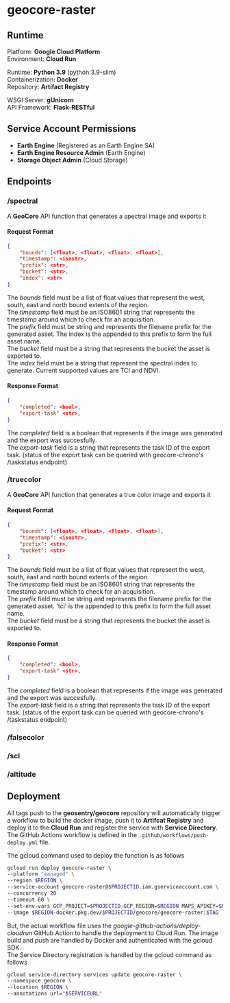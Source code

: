 # geocore-raster

## Runtime
Platform: **Google Cloud Platform**  
Environment: **Cloud Run**  

Runtime: **Python 3.9** (python:3.9-slim)  
Containerization: **Docker**  
Repository: **Artifact Registry**

WSGI Server: **gUnicorn**  
API Framework: **Flask-RESTful**  

## Service Account Permissions
- **Earth Engine** (Registered as an Earth Engine SA)
- **Earth Engine Resource Admin** (Earth Engine)
- **Storage Object Admin** (Cloud Storage)

## Endpoints
### /spectral
A **GeoCore** API function that generates a spectral image and exports it

#### Request Format
```json
{
    "bounds": [<float>, <float>, <float>, <float>],
    "timestamp": <isostr>,
    "prefix": <str>,
    "bucket": <str>,
    "index": <str>
}
```
The *bounds* field must be a list of float values that represent the west, south, east and north bound extents of the region.     
The *timestamp* field must be an ISO8601 string that represents the timestamp around which to check for an acquisition.    
The *prefix* field must be string and represents the filename prefix for the generated asset. The index is the appended to this prefix to form the full asset name.   
The *bucket* field must be a string that represents the bucket the asset is exported to.  
The *index* field must be a string that represent the spectral index to generate. Current supported values are TCI and NDVI.

#### Response Format
```json
{
    "completed": <bool>,
    "export-task" <str>,
}
```
The *completed* field is a boolean that represents if the image was generated and the export was succesfully.   
The *export-task* field is a string that represents the task ID of the export task.
(status of the export task can be queried with geocore-chrono's /taskstatus endpoint)

### /truecolor
A **GeoCore** API function that generates a true color image and exports it

#### Request Format
```json
{
    "bounds": [<float>, <float>, <float>, <float>],
    "timestamp": <isostr>,
    "prefix": <str>,
    "bucket": <str>
}
```
The *bounds* field must be a list of float values that represent the west, south, east and north bound extents of the region.     
The *timestamp* field must be an ISO8601 string that represents the timestamp around which to check for an acquisition.    
The *prefix* field must be string and represents the filename prefix for the generated asset. 'tci' is the appended to this prefix to form the full asset name.   
The *bucket* field must be a string that represents the bucket the asset is exported to. 

#### Response Format
```json
{
    "completed": <bool>,
    "export-task" <str>,
}
```
The *completed* field is a boolean that represents if the image was generated and the export was succesfully.   
The *export-task* field is a string that represents the task ID of the export task.
(status of the export task can be queried with geocore-chrono's /taskstatus endpoint)

### /falsecolor
### /scl
### /altitude

## Deployment
All tags push to the **geosentry/geocore** repository will automatically trigger a workflow to build the docker image, push it to **Artifcat Registry** and deploy it to the **Cloud Run** and register the service with **Service Directory**.  
 The GitHub Actions workflow is defined in the ``.github/workflows/push-deploy.yml`` file.

The gcloud command used to deploy the function is as follows
```bash
gcloud run deploy geocore-raster \
--platform "managed" \
--region $REGION \
--service-account geocore-raster@$PROJECTID.iam.gserviceaccount.com \
--concurrency 20
--timeout 60 \
--set-env-vars GCP_PROJECT=$PROJECTID GCP_REGION=$REGION MAPS_APIKEY=$MAPSAPIKEY \
--image $REGION-docker.pkg.dev/$PROJECTID/geocore/geocore-raster:$TAG 
```

But, the actual workflow file uses the *google-github-actions/deploy-cloudrun* GitHub Action to handle the deployment to Cloud Run. The image build and push are handled by Docker and authenticated with the gcloud SDK.   
The Service Directory registration is handled by the gcloud command as follows
```bash
gcloud service-directory services update geocore-raster \
--namespace geocore \
--location $REGION \
--annotations url="$SERVICEURL"
```
